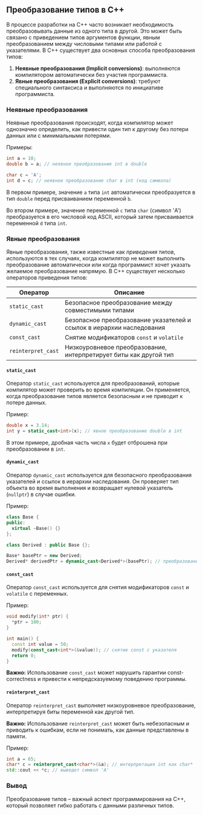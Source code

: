 ## Преобразование типов в C++

В процессе разработки на C++ часто возникает необходимость преобразовывать данные из одного типа в другой. Это может быть связано с приведением типов аргументов функции, явным преобразованием между числовыми типами или работой с указателями. В C++ существует два основных способа преобразования типов:

1. **Неявные преобразования (Implicit conversions)**: выполняются компилятором автоматически без участия программиста.
2. **Явные преобразования (Explicit conversions)**: требуют специального синтаксиса и выполняются по инициативе программиста. 

### Неявные преобразования

Неявные преобразования происходят, когда компилятор может однозначно определить, как привести один тип к другому без потери данных или с минимальными потерями. 

Примеры:

```c++
int a = 10;
double b = a; // неявное преобразование int в double

char c = 'A';
int d = c; // неявное преобразование char в int (код символа)
```

В первом примере, значение `a` типа `int` автоматически преобразуется в тип `double` перед присваиванием переменной `b`. 

Во втором примере, значение переменной `c` типа `char` (символ 'A') преобразуется в его числовой код ASCII, который затем присваивается переменной `d` типа `int`.

### Явные преобразования

Явные преобразования, также известные как *приведения типов*, используются в тех случаях, когда компилятор не может выполнить преобразование автоматически или когда программист хочет указать желаемое преобразование напрямую. В C++ существует несколько операторов приведения типов:

| Оператор       | Описание                                                                 |
|----------------|-----------------------------------------------------------------------------|
| `static_cast`  | Безопасное преобразование между совместимыми типами                      |
| `dynamic_cast` | Безопасное преобразование указателей и ссылок в иерархии наследования |
| `const_cast`   | Снятие модификаторов `const` и `volatile`                                |
| `reinterpret_cast` | Низкоуровневое преобразование, интерпретирует биты как другой тип    |

#### `static_cast`

Оператор `static_cast` используется для преобразований, которые компилятор может проверить во время компиляции. Он применяется, когда преобразование типов является безопасным и не приводит к потере данных. 

Пример:

```c++
double x = 3.14;
int y = static_cast<int>(x); // явное преобразование double в int
```

В этом примере, дробная часть числа `x` будет отброшена при преобразовании в `int`.

#### `dynamic_cast`

Оператор `dynamic_cast` используется для безопасного преобразования указателей и ссылок в иерархии наследования. Он проверяет тип объекта во время выполнения и возвращает нулевой указатель (`nullptr`) в случае ошибки.

Пример:

```c++
class Base {
public:
  virtual ~Base() {}
};

class Derived : public Base {};

Base* basePtr = new Derived;
Derived* derivedPtr = dynamic_cast<Derived*>(basePtr); // преобразование указателя
```

#### `const_cast`

Оператор `const_cast` используется для снятия модификаторов `const` и `volatile` с переменных. 

Пример:

```c++
void modify(int* ptr) {
  *ptr = 100;
}

int main() {
  const int value = 50;
  modify(const_cast<int*>(&value)); // снятие const с указателя
  return 0;
}
```

**Важно:** Использование `const_cast` может нарушить гарантии const-correctness и привести к непредсказуемому поведению программы.

#### `reinterpret_cast`

Оператор `reinterpret_cast` выполняет низкоуровневое преобразование, интерпретируя биты переменной как другой тип. 

**Важно:** Использование `reinterpret_cast` может быть небезопасным и приводить к ошибкам, если не понимать, как данные представлены в памяти.

Пример:

```c++
int a = 65;
char* c = reinterpret_cast<char*>(&a); // интерпретация int как char*
std::cout << *c; // выведет символ 'A'
```

### Вывод

Преобразование типов – важный аспект программирования на C++, который позволяет гибко работать с данными различных типов. 

